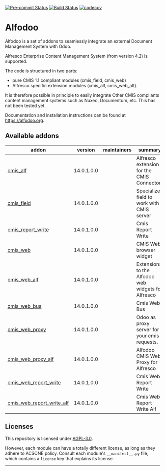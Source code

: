 
<!-- /!\ Non OCA Context : Set here the badge of your runbot / runboat instance. -->
[![Pre-commit Status](https://github.com/acsone/alfodoo/actions/workflows/pre-commit.yml/badge.svg?branch=14.0)](https://github.com/acsone/alfodoo/actions/workflows/pre-commit.yml?query=branch%3A14.0)
[![Build Status](https://github.com/acsone/alfodoo/actions/workflows/test.yml/badge.svg?branch=14.0)](https://github.com/acsone/alfodoo/actions/workflows/test.yml?query=branch%3A14.0)
[![codecov](https://codecov.io/gh/acsone/alfodoo/branch/14.0/graph/badge.svg)](https://codecov.io/gh/acsone/alfodoo)
<!-- /!\ Non OCA Context : Set here the badge of your translation instance. -->

<!-- /!\ do not modify above this line -->

# Alfodoo

Alfodoo is a set of addons to seamlessly integrate an external Document
Management System with Odoo.

Alfresco Enterprise Content Management System (from version 4.2) is supported.

The code is structured in two parts:

- pure CMIS 1.1 compliant modules (cmis_field, cmis_web)
- Alfresco specific extension modules (cmis_alf, cmis_web_alf).

It is therefore possible in principle to easily integrate Other CMIS compliants
content management systems such as Nuxeo, Documentum, etc. This has not been tested yet.

Documentation and installation instructions can be found at https://alfodoo.org.

<!-- /!\ do not modify below this line -->

<!-- prettier-ignore-start -->

[//]: # (addons)

Available addons
----------------
addon | version | maintainers | summary
--- | --- | --- | ---
[cmis_alf](cmis_alf/) | 14.0.1.0.0 |  | Alfresco extension for the CMIS Connector
[cmis_field](cmis_field/) | 14.0.1.0.0 |  | Specialized field to work with a CMIS server
[cmis_report_write](cmis_report_write/) | 14.0.1.0.0 |  | Cmis Report Write
[cmis_web](cmis_web/) | 14.0.1.0.0 |  | CMIS Web browser widget
[cmis_web_alf](cmis_web_alf/) | 14.0.1.0.0 |  | Extensions to the Alfodoo web widgets for Alfresco
[cmis_web_bus](cmis_web_bus/) | 14.0.1.0.0 |  | Cmis Web Bus
[cmis_web_proxy](cmis_web_proxy/) | 14.0.1.0.0 |  | Odoo as proxy server for your cmis requests.
[cmis_web_proxy_alf](cmis_web_proxy_alf/) | 14.0.1.0.0 |  | Alfodoo CMIS Web Proxy for Alfresco
[cmis_web_report_write](cmis_web_report_write/) | 14.0.1.0.0 |  | Cmis Web Report Write
[cmis_web_report_write_alf](cmis_web_report_write_alf/) | 14.0.1.0.0 |  | Cmis Web Report Write Alf

[//]: # (end addons)

<!-- prettier-ignore-end -->

## Licenses

This repository is licensed under [AGPL-3.0](LICENSE).

However, each module can have a totally different license, as long as they adhere to ACSONE
policy. Consult each module's `__manifest__.py` file, which contains a `license` key
that explains its license.

----
<!-- /!\ Non OCA Context : Set here the full description of your organization. -->
